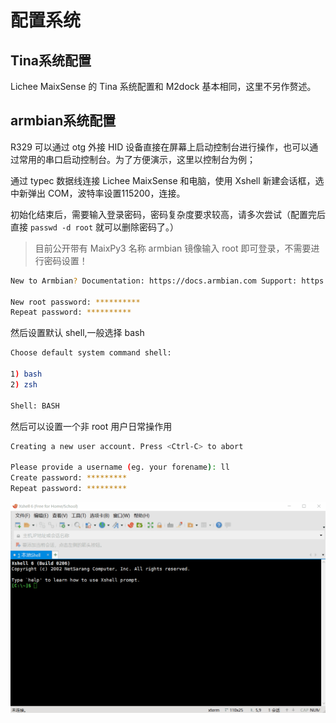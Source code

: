 # 配置系统

## Tina系统配置

Lichee MaixSense 的 Tina 系统配置和 M2dock 基本相同，这里不另作赘述。

## armbian系统配置

R329 可以通过 otg 外接 HID 设备直接在屏幕上启动控制台进行操作，也可以通过常用的串口启动控制台。为了方便演示，这里以控制台为例；

通过 typec 数据线连接 Lichee MaixSense 和电脑，使用 Xshell 新建会话框，选中新弹出 COM，波特率设置115200，连接。


初始化结束后，需要输入登录密码，密码复杂度要求较高，请多次尝试（配置完后直接 `passwd -d root` 就可以删除密码了。）

> 目前公开带有 MaixPy3 名称 armbian 镜像输入 root 即可登录，不需要进行密码设置！

```bash
New to Armbian? Documentation: https://docs.armbian.com Support: https://forum.armbian.com

New root password: **********
Repeat password: **********
```

然后设置默认 shell,一般选择 bash

```bash
Choose default system command shell:

1) bash
2) zsh

Shell: BASH
```

然后可以设置一个非 root 用户日常操作用

```bash
Creating a new user account. Press <Ctrl-C> to abort

Please provide a username (eg. your forename): ll
Create password: *********
Repeat password: *********
```

![2021080511-46-52](./../assets/2021080511-46-52.gif)

